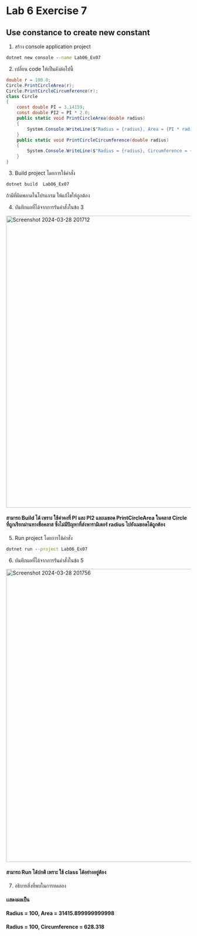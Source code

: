 # Lab 6 Exercise 7

## Use constance to create new constant

1. สร้าง console application project

```cmd
dotnet new console --name Lab06_Ex07
```

2. เปลี่ยน code ให้เป็นดังต่อไปนี้

```cs
double r = 100.0;
Circle.PrintCircleArea(r);
Circle.PrintCircleCircumference(r);
class Circle
{
    const double PI = 3.14159;
    const double PI2 = PI * 2.0;
    public static void PrintCircleArea(double radius)
    {
        System.Console.WriteLine($"Radius = {radius}, Area = {PI * radius * radius}");
    }
    public static void PrintCircleCircumference(double radius)
    {
        System.Console.WriteLine($"Radius = {radius}, Circumference = {PI2 * radius}");
    }
}
```

3. Build project โดยการใช้คำสั่ง

```cmd
dotnet build  Lab06_Ex07
```

ถ้ามีที่ผิดพลาดในโปรแกรม ให้แก้ไขให้ถูกต้อง

4. บันทึกผลที่ได้จากการรันคำสั่งในข้อ 3 
<img width="796" alt="Screenshot 2024-03-28 201712" src="https://github.com/SuphawadiP/03376836-OOP-2566-Lab-06/assets/144196049/10378743-904c-4a79-826b-fb99df5a2964">

#### สามารถ Build ได้ เพราะ ใช้ค่าคงที่ PI และ PI2 และเมธอด PrintCircleArea ในคลาส Circle ที่ถูกเรียกผ่านทางชื่อคลาส ซึ่งไม่มีปัญหาที่ส่งพารามิเตอร์ radius ไปยังเมธอดได้ถูกต้อง
5. Run project โดยการใช้คำสั่ง

```cmd
dotnet run --project Lab06_Ex07
```

6. บันทึกผลที่ได้จากการรันคำสั่งในข้อ 5
<img width="799" alt="Screenshot 2024-03-28 201756" src="https://github.com/SuphawadiP/03376836-OOP-2566-Lab-06/assets/144196049/1520727c-cae6-4d3c-9811-c7bc6c8b6fff">

#### สามารถ Run ได้ปกติ เพราะ ใช้ class ได้อย่างอยู่ต้อง
7. อธิบายสิ่งที่พบในการทดลอง
#### เเสดงผลเป็น
#### Radius = 100, Area = 31415.899999999998
#### Radius = 100, Circumference = 628.318
